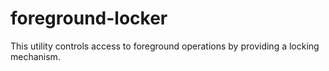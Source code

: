# foreground-locker
This utility controls access to foreground operations by providing a locking mechanism.
